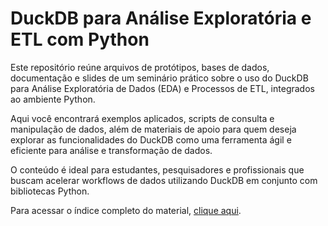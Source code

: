 # DuckDB para Análise Exploratória e ETL com Python

Este repositório reúne arquivos de protótipos, bases de dados, documentação e slides de um seminário prático sobre o uso do DuckDB para Análise Exploratória de Dados (EDA) e Processos de ETL, integrados ao ambiente Python. 

Aqui você encontrará exemplos aplicados, scripts de consulta e manipulação de dados, além de materiais de apoio para quem deseja explorar as funcionalidades do DuckDB como uma ferramenta ágil e eficiente para análise e transformação de dados.

O conteúdo é ideal para estudantes, pesquisadores e profissionais que buscam acelerar workflows de dados utilizando DuckDB em conjunto com bibliotecas Python.

Para acessar o índice completo do material, [clique aqui](index.md).
